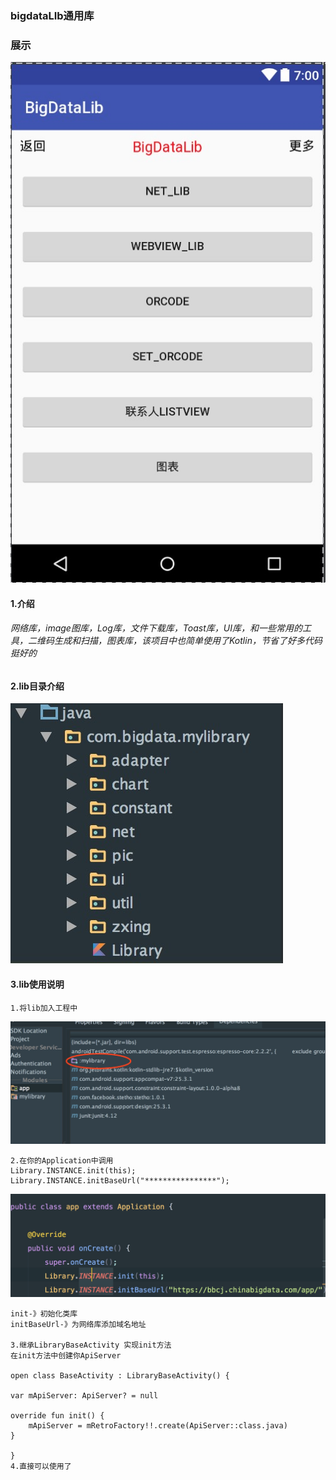 ### bigdataLIb通用库
### 展示
![](https://github.com/xkun1/BigDataLib/blob/master/mylibrary/src/main/java/image/image05.png)
#### 1.介绍
###### 网络库，image图库，Log库，文件下载库，Toast库，UI库，和一些常用的工具，二维码生成和扫描，图表库，该项目中也简单使用了Kotlin，节省了好多代码挺好的
#### 2.lib目录介绍
![](https://github.com/xkun1/BigDataLib/blob/master/mylibrary/src/main/java/image/image01.png)
#### 3.lib使用说明
	1.将lib加入工程中
![](https://github.com/xkun1/BigDataLib/blob/master/mylibrary/src/main/java/image/image02.png)
	
	2.在你的Application中调用
	Library.INSTANCE.init(this);
	Library.INSTANCE.initBaseUrl("****************");
	
![](https://github.com/xkun1/BigDataLib/blob/master/mylibrary/src/main/java/image/image03.png)
	
	init-》初始化类库
	initBaseUrl-》为网络库添加域名地址
	
	3.继承LibraryBaseActivity 实现init方法
	在init方法中创建你ApiServer
	
	open class BaseActivity : LibraryBaseActivity() {

    var mApiServer: ApiServer? = null

    override fun init() {
        mApiServer = mRetroFactory!!.create(ApiServer::class.java)
    }

	}
	4.直接可以使用了
